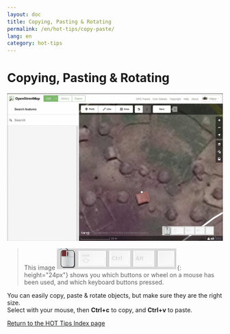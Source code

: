 ```yaml
---
layout: doc
title: Copying, Pasting & Rotating
permalink: /en/hot-tips/copy-paste/
lang: en
category: hot-tips
---
```


Copying, Pasting & Rotating
============

<!-- > This guide may be downloaded as [tm_starting_en.odt](/files/tm_starting_en.odt) or [tm_starting_en.pdf](/files/tm_starting_en.pdf)  
> Created 2016-10-30  -->

![copy-paste][]

> This image ![keymon]{: height="24px"} shows you which buttons or wheel on a mouse has been used, and which keyboard buttons pressed.  

You can easily copy, paste & rotate objects, but make sure they are the right size.  
Select with your mouse, then **Ctrl+c** to copy, and **Ctrl+v** to paste.  

[Return to the HOT Tips Index page](/en/hot-tips/)

[copy-paste]:/images/hot-tips/copy-paste.gif
[keymon]:/images/hot-tips/keymon.png
